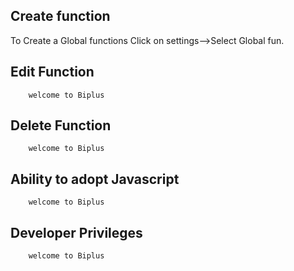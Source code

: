 ## Create function
 
 To Create a Global functions Click on settings-->Select Global fun.

## Edit Function

        welcome to Biplus


## Delete Function

        welcome to Biplus


## Ability to adopt Javascript


        welcome to Biplus

## Developer Privileges


        welcome to Biplus

<!--stackedit_data:
eyJoaXN0b3J5IjpbODU3OTk3ODY4XX0=
-->